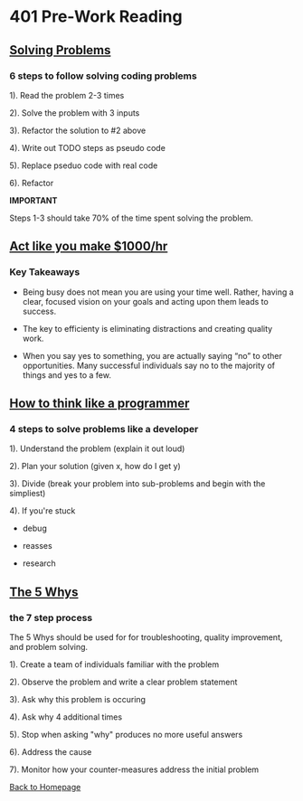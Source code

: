 # 401 Pre-Work Reading

## [Solving Problems](https://simpleprogrammer.com/solving-problems-breaking-it-down/)

### 6 steps to follow solving coding problems

1). Read the problem 2-3 times

2). Solve the problem with 3 inputs

3). Refactor the solution to #2 above

4). Write out TODO steps as pseudo code

5). Replace pseduo code with real code

6). Refactor

**IMPORTANT**

Steps 1-3 should take 70% of the time spent solving the problem.

## [Act like you make $1000/hr](https://medium.com/swlh/pretend-your-time-is-worth-1-000-hour-and-youll-become-100x-more-productive-f04628bb3e6d)

### Key Takeaways

* Being busy does not mean you are using your time well. Rather, having a clear, focused vision on your goals and acting upon them leads to success.

* The key to efficienty is eliminating distractions and creating quality work.

* When you say yes to something, you are actually saying “no” to other opportunities. Many successful individuals say no to the majority of things and yes to a few.


## [How to think like a programmer](https://www.freecodecamp.org/news/how-to-think-like-a-programmer-lessons-in-problem-solving-d1d8bf1de7d2/)

### 4 steps to solve problems like a developer

1). Understand the problem (explain it out loud)

2). Plan your solution (given x, how do I get y)

3). Divide (break your problem into sub-problems and begin with the simpliest)

4). If you're stuck

  - debug

  - reasses

  - research

## [The 5 Whys](https://www.mindtools.com/pages/article/newTMC_5W.htm)

### the 7 step process

The 5 Whys should be used for for troubleshooting, quality improvement, and problem solving.

1). Create a team of individuals familiar with the problem

2). Observe the problem and write a clear problem statement

3). Ask why this problem is occuring

4). Ask why 4 additional times

5). Stop when asking "why" produces no more useful answers

6). Address the cause

7). Monitor how your counter-measures address the initial problem

[Back to Homepage](../README.md)

